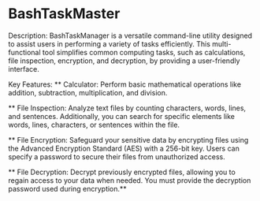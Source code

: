 # BashTaskMaster


Description:
BashTaskManager is a versatile command-line utility designed to assist users in performing a variety of tasks efficiently. 
This multi-functional tool simplifies common computing tasks, such as calculations, file inspection, encryption, and 
decryption, by providing a user-friendly interface.


Key Features:
  **  Calculator: Perform basic mathematical operations like addition, subtraction, multiplication, and division. 

  **  File Inspection: Analyze text files by counting characters, words, lines, and sentences. 
      Additionally, you can search for specific elements like words, lines, characters, or sentences within the file.

  **  File Encryption: Safeguard your sensitive data by encrypting files using the Advanced Encryption Standard (AES) with a 256-bit key. 
      Users can specify a password to secure their files from unauthorized access.

  **  File Decryption: Decrypt previously encrypted files, allowing you to regain access to your data when needed. 
      You must provide the decryption password used during encryption.**
